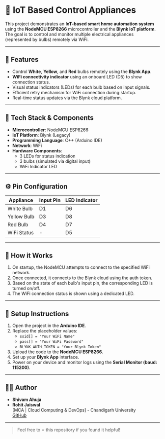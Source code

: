 # 🔌 IoT Based Control Appliances

This project demonstrates an **IoT-based smart home automation system** using the **NodeMCU ESP8266** microcontroller and the **Blynk IoT platform**. The goal is to control and monitor multiple electrical appliances (represented by bulbs) remotely via WiFi.

---

## 📱 Features

- Control **White**, **Yellow**, and **Red** bulbs remotely using the **Blynk App**.
- **WiFi connectivity indicator** using an onboard LED (D5) to show connection status.
- Visual status indicators (LEDs) for each bulb based on input signals.
- Efficient retry mechanism for WiFi connection during startup.
- Real-time status updates via the Blynk cloud platform.

---

## 🧰 Tech Stack & Components

- **Microcontroller**: NodeMCU ESP8266
- **IoT Platform**: Blynk (Legacy)
- **Programming Language**: C++ (Arduino IDE)
- **Network**: WiFi
- **Hardware Components**:
  - 3 LEDs for status indication
  - 3 bulbs (simulated via digital input)
  - WiFi Indicator LED

---

## ⚙️ Pin Configuration

| Appliance       | Input Pin | LED Indicator |
|----------------|-----------|----------------|
| White Bulb     | D1        | D6             |
| Yellow Bulb    | D3        | D8             |
| Red Bulb       | D4        | D7             |
| WiFi Status    | -         | D5             |

---

## 📲 How it Works

1. On startup, the NodeMCU attempts to connect to the specified WiFi network.
2. Once connected, it connects to the Blynk cloud using the auth token.
3. Based on the state of each bulb's input pin, the corresponding LED is turned on/off.
4. The WiFi connection status is shown using a dedicated LED.

---

## 📝 Setup Instructions

1. Open the project in the **Arduino IDE**.
2. Replace the placeholder values:
   - `ssid[] = "Your WiFi Name"`
   - `pass[] = "Your WiFi Password"`
   - `BLYNK_AUTH_TOKEN = "Your Blynk Token"`
3. Upload the code to the **NodeMCU ESP8266**.
4. Set up your **Blynk App** interface.
5. Power on your device and monitor logs using the **Serial Monitor (baud: 115200)**.

---


## 👨‍💻 Author

- **Shivam Ahuja**
- **Rohit Jaiswal**  
[MCA | Cloud Computing & DevOps] - Chandigarh University  
[GitHub](https://github.com/shivamgahuja1999)

---

> Feel free to ⭐️ this repository if you found it helpful!
